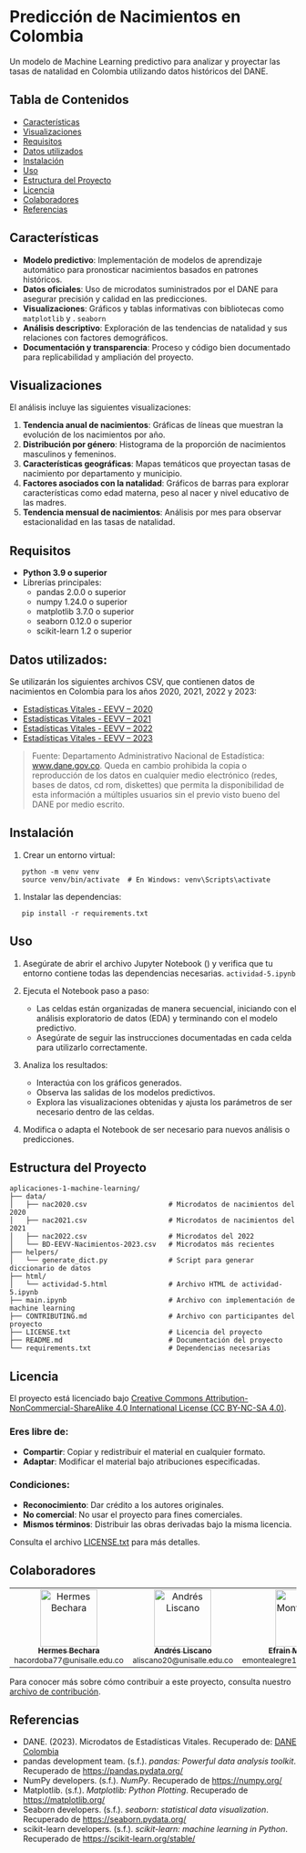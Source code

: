 # Predicción de Nacimientos en Colombia
Un modelo de Machine Learning predictivo para analizar y proyectar las tasas de natalidad en Colombia utilizando datos históricos del DANE.

## Tabla de Contenidos
- [Características](#caracter%C3%ADsticas)
- [Visualizaciones](#visualizaciones)
- [Requisitos](#requisitos)
- [Datos utilizados](#datos-utilizados)
- [Instalación](#instalaci%C3%B3n)
- [Uso](#uso)
- [Estructura del Proyecto](#estructura-del-proyecto)
- [Licencia](#licencia)
- [Colaboradores](#colaboradores)
- [Referencias](#referencias)

## Características
- **Modelo predictivo**: Implementación de modelos de aprendizaje automático para pronosticar nacimientos basados en patrones históricos.
- **Datos oficiales**: Uso de microdatos suministrados por el DANE para asegurar precisión y calidad en las predicciones.
- **Visualizaciones**: Gráficos y tablas informativas con bibliotecas como `matplotlib` y . `seaborn`
- **Análisis descriptivo**: Exploración de las tendencias de natalidad y sus relaciones con factores demográficos.
- **Documentación y transparencia**: Proceso y código bien documentado para replicabilidad y ampliación del proyecto.

## Visualizaciones
El análisis incluye las siguientes visualizaciones:
1. **Tendencia anual de nacimientos**: Gráficas de líneas que muestran la evolución de los nacimientos por año.
2. **Distribución por género**: Histograma de la proporción de nacimientos masculinos y femeninos.
3. **Características geográficas**: Mapas temáticos que proyectan tasas de nacimiento por departamento y municipio.
4. **Factores asociados con la natalidad**: Gráficos de barras para explorar características como edad materna, peso al nacer y nivel educativo de las madres.
5. **Tendencia mensual de nacimientos**: Análisis por mes para observar estacionalidad en las tasas de natalidad.

## Requisitos
- **Python 3.9 o superior**
- Librerías principales:
    - pandas 2.0.0 o superior
    - numpy 1.24.0 o superior
    - matplotlib 3.7.0 o superior
    - seaborn 0.12.0 o superior
    - scikit-learn 1.2 o superior

## Datos utilizados:

Se utilizarán los siguientes archivos CSV, que contienen datos de nacimientos en Colombia para los años 2020, 2021, 2022 y 2023:
- [Estadísticas Vitales - EEVV – 2020](https://microdatos.dane.gov.co/index.php/catalog/732)
- [Estadísticas Vitales - EEVV – 2021](https://microdatos.dane.gov.co/index.php/catalog/775)
- [Estadísticas Vitales - EEVV – 2022](https://microdatos.dane.gov.co/index.php/catalog/807)
- [Estadísticas Vitales - EEVV – 2023](https://microdatos.dane.gov.co/index.php/catalog/843)

>Fuente: Departamento Administrativo Nacional de Estadística: www.dane.gov.co. Queda en cambio prohibida la copia o reproducción de los datos en cualquier medio electrónico (redes, bases de datos, cd rom, diskettes) que permita la disponibilidad de esta información a múltiples usuarios sin el previo visto bueno del DANE por medio escrito.

## Instalación
1. Crear un entorno virtual:
``` 
   python -m venv venv
   source venv/bin/activate  # En Windows: venv\Scripts\activate
```
1. Instalar las dependencias:
``` 
   pip install -r requirements.txt
```
## Uso
1. Asegúrate de abrir el archivo Jupyter Notebook () y verifica que tu entorno contiene todas las dependencias necesarias. `actividad-5.ipynb`
2. Ejecuta el Notebook paso a paso:
    - Las celdas están organizadas de manera secuencial, iniciando con el análisis exploratorio de datos (EDA) y terminando con el modelo predictivo.
    - Asegúrate de seguir las instrucciones documentadas en cada celda para utilizarlo correctamente.

3. Analiza los resultados:
    - Interactúa con los gráficos generados.
    - Observa las salidas de los modelos predictivos.
    - Explora las visualizaciones obtenidas y ajusta los parámetros de ser necesario dentro de las celdas.

4. Modifica o adapta el Notebook de ser necesario para nuevos análisis o predicciones.

## Estructura del Proyecto
``` 
aplicaciones-1-machine-learning/
├── data/
│   ├── nac2020.csv                    # Microdatos de nacimientos del 2020
│   ├── nac2021.csv                    # Microdatos de nacimientos del 2021
│   ├── nac2022.csv                    # Microdatos del 2022
│   └── BD-EEVV-Nacimientos-2023.csv   # Microdatos más recientes
├── helpers/
│   └── generate_dict.py               # Script para generar diccionario de datos
├── html/
│   └── actividad-5.html               # Archivo HTML de actividad-5.ipynb
├── main.ipynb                         # Archivo con implementación de machine learning
├── CONTRIBUTING.md                    # Archivo con participantes del proyecto
├── LICENSE.txt                        # Licencia del proyecto
├── README.md                          # Documentación del proyecto
└── requirements.txt                   # Dependencias necesarias
```

## Licencia
El proyecto está licenciado bajo [Creative Commons Attribution-NonCommercial-ShareAlike 4.0 International License (CC BY-NC-SA 4.0)](http://creativecommons.org/licenses/by-nc-sa/4.0/).
### Eres libre de:
- **Compartir**: Copiar y redistribuir el material en cualquier formato.
- **Adaptar**: Modificar el material bajo atribuciones especificadas.

### Condiciones:
- **Reconocimiento**: Dar crédito a los autores originales.
- **No comercial**: No usar el proyecto para fines comerciales.
- **Mismos términos**: Distribuir las obras derivadas bajo la misma licencia.

Consulta el archivo [LICENSE.txt](LICENSE.txt) para más detalles.

## Colaboradores

<table>
  <tr>
    <td align="center">
      <a href="https://github.com/Hbechara-dev">
        <img src="https://github.com/Hbechara-dev.png" width="100px;" alt="Hermes Bechara"/><br>
        <sub><b>Hermes Bechara</b></sub>
      </a><br>
      <sub>hacordoba77@unisalle.edu.co</sub>
    </td>
    <td align="center">
      <a href="https://github.com/leoliscanoa">
        <img src="https://github.com/leoliscanoa.png" width="100px;" alt="Andrés Liscano"/><br>
        <sub><b>Andrés Liscano</b></sub>
      </a><br>
      <sub>aliscano20@unisalle.edu.co</sub>
    </td>
    <td align="center">
      <a href="https://github.com/EfraMonR">
        <img src="https://github.com/EfraMonR.png" width="100px;" alt="Efrain Montealegre"/><br>
        <sub><b>Efrain Montealegre</b></sub>
      </a><br>
      <sub>emontealegre19@unisalle.edu.co)</sub>
    </td>
  </tr>
</table>

Para conocer más sobre cómo contribuir a este proyecto, consulta nuestro [archivo de contribución](CONTRIBUTING.md).

## Referencias
- DANE. (2023). Microdatos de Estadísticas Vitales. Recuperado de: [DANE Colombia](https://www.dane.gov.co)
- pandas development team. (s.f.). *pandas: Powerful data analysis toolkit*. Recuperado de https://pandas.pydata.org/
- NumPy developers. (s.f.). *NumPy*. Recuperado de https://numpy.org/
- Matplotlib. (s.f.). *Matplotlib: Python Plotting*. Recuperado de https://matplotlib.org/
- Seaborn developers. (s.f.). *seaborn: statistical data visualization*. Recuperado de https://seaborn.pydata.org/
- scikit-learn developers. (s.f.). *scikit-learn: machine learning in Python*. Recuperado de https://scikit-learn.org/stable/
